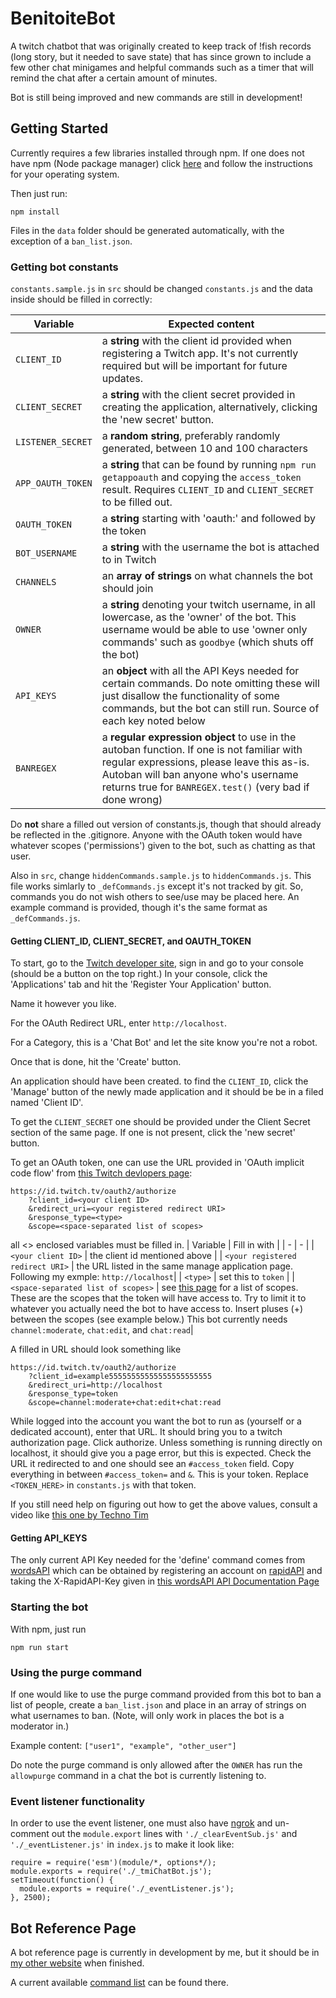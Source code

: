 # BenitoiteBot
A twitch chatbot that was originally created to keep track of !fish records (long story, but it needed to save state) that has since grown to include a few other chat minigames and helpful commands such as a timer that will remind the chat after a certain amount of minutes.

Bot is still being improved and new commands are still in development!

## Getting Started
Currently requires a few libraries installed through npm.
If one does not have npm (Node package manager) click [here](https://docs.npmjs.com/downloading-and-installing-node-js-and-npm) and follow the instructions for your operating system.

Then just run:
```
npm install
```
Files in the `data` folder should be generated automatically, with the exception of a `ban_list.json`. 

### Getting bot constants
`constants.sample.js` in `src` should be changed `constants.js` and the data inside should be filled in correctly:

| Variable | Expected content |
| - | - |
| `CLIENT_ID` | a **string** with the client id provided when registering a Twitch app. It's not currently required but will be important for future updates.|
| `CLIENT_SECRET` | a **string** with the client secret provided in creating the application, alternatively, clicking the 'new secret' button.|
| `LISTENER_SECRET` | a **random string**, preferably randomly generated, between 10 and 100 characters |
| `APP_OAUTH_TOKEN` | a **string** that can be found by running `npm run getappoauth` and copying the `access_token` result. Requires `CLIENT_ID` and `CLIENT_SECRET` to be filled out.|
| `OAUTH_TOKEN` | a **string** starting with 'oauth:' and followed by the token
| `BOT_USERNAME` | a **string** with the username the bot is attached to in Twitch |
| `CHANNELS` | an **array of strings** on what channels the bot should join |
| `OWNER` | a **string** denoting your twitch username, in all lowercase, as the 'owner' of the bot. This username would be able to use 'owner only commands' such as `goodbye` (which shuts off the bot) |
| `API_KEYS` | an **object** with all the API Keys needed for certain commands. Do note omitting these will just disallow the functionality of some commands, but the bot can still run. Source of each key noted below|
| `BANREGEX` | a **regular expression object** to use in the autoban function. If one is not familiar with regular expressions, please leave this as-is. Autoban will ban anyone who's username returns true for `BANREGEX.test()` (very bad if done wrong)|

Do **not** share a filled out version of constants.js, though that should already be reflected in the .gitignore. Anyone with the OAuth token would have whatever scopes ('permissions') given to the bot, such as chatting as that user.

Also in `src`, change `hiddenCommands.sample.js` to  `hiddenCommands.js`. This file works simlarly to `_defCommands.js` except it's not tracked by git. So, commands you do not wish others to see/use may be placed here. An example command is provided, though it's the same format as `_defCommands.js`.

#### Getting CLIENT_ID, CLIENT_SECRET, and OAUTH_TOKEN
To start, go to the [Twitch developer site](https://dev.twitch.tv/), sign in and go to your console (should be a button on the top right.) In your console, click the 'Applications' tab and hit the 'Register Your Application' button. 

Name it however you like. 

For the OAuth Redirect URL, enter `http://localhost`.

For a Category, this is a 'Chat Bot' and let the site know you're not a robot.

Once that is done, hit the 'Create' button.

An application should have been created. to find the `CLIENT_ID`, click the 'Manage' button of the newly made application and it should be be in a filed named 'Client ID'.

To get the `CLIENT_SECRET` one should be provided under the Client Secret section of the same page. If one is not present, click the 'new secret' button.

To get an OAuth token, one can use the URL provided in 'OAuth implicit code flow' from [this Twitch devlopers page](https://dev.twitch.tv/docs/authentication/getting-tokens-oauth):
```
https://id.twitch.tv/oauth2/authorize
    ?client_id=<your client ID>
    &redirect_uri=<your registered redirect URI>
    &response_type=<type>
    &scope=<space-separated list of scopes>
```
all <> enclosed variables must be filled in.
| Variable | Fill in with |
| - | - |
| `<your client ID>` | the client id mentioned above |
| `<your registered redirect URI>` | the URL listed in the same manage application page. Following my exmple: `http://localhost`|
| `<type>` | set this to `token` |
| `<space-separated list of scopes>` | see [this page](https://dev.twitch.tv/docs/authentication#scopes) for a list of scopes. These are the scopes that the token will have access to. Try to limit it to whatever you actually need the bot to have access to. Insert pluses (+) between the scopes (see example below.) This bot currently needs `channel:moderate`, `chat:edit`, and `chat:read`|

A filled in URL should look something like
```
https://id.twitch.tv/oauth2/authorize
    ?client_id=example55555555555555555555555
    &redirect_uri=http://localhost
    &response_type=token
    &scope=channel:moderate+chat:edit+chat:read
```
While logged into the account you want the bot to run as (yourself or a dedicated account), enter that URL. It should bring you to a twitch authorization page. Click authorize. Unless something is running directly on localhost, it should give you a page error, but this is expected. Check the URL it redirected to and one should see an `#access_token` field. Copy everything in between `#access_token=` and `&`. This is your token. Replace `<TOKEN_HERE>` in `constants.js` with that token.

If you still need help on figuring out how to get the above values, consult a video like [this one by Techno Tim](https://www.youtube.com/watch?v=7uSjKbAUHXg)

#### Getting API_KEYS
The only current API Key needed for the 'define' command comes from [wordsAPI](https://www.wordsapi.com/) which can be obtained by registering an account on [rapidAPI](https://rapidapi.com/) and taking the X-RapidAPI-Key given in [this wordsAPI API Documentation Page](https://rapidapi.com/dpventures/api/wordsapi/) 

### Starting the bot
With npm, just run 
```
npm run start
```

### Using the purge command
If one would like to use the purge command provided from this bot to ban a list of people, create a `ban_list.json` and place in an array of strings on what usernames to ban. (Note, will only work in places the bot is a moderator in.) 

Example content: `["user1", "example", "other_user"]`

Do note the purge command is only allowed after the `OWNER` has run the `allowpurge` command in a chat the bot is currently listening to.

### Event listener functionality

In order to use the event listener, one must also have [ngrok](https://ngrok.com/download) and un-comment out the `module.export` lines with `'./_clearEventSub.js'` and `'./_eventListener.js'` in `index.js` to make it look like:

```
require = require('esm')(module/*, options*/);
module.exports = require('./_tmiChatBot.js');
setTimeout(function() {
  module.exports = require('./_eventListener.js');
}, 2500);

```


## Bot Reference Page
A bot reference page is currently in development by me, but it should be in [my other website](https://pentagonitestudios.com/) when finished. 

A current available [command list](https://pentagonitestudios.com/benitoitebot/commands.html) can be found there.